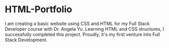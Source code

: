 # HTML-Portfolio
I am creating a basic website using CSS and HTML for my Full Stack Developer course with Dr. Angela Yu. Learning HTML and CSS structures, I successfully completed this project. Proudly, it's my first venture into Full Stack Development.
